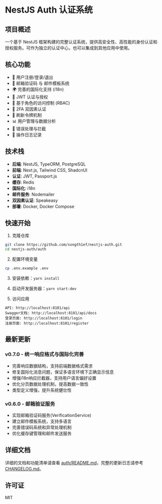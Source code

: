 # NestJS Auth 认证系统

## 项目概述

一个基于 NestJS 框架构建的完整认证系统，提供高安全性、高性能的身份认证和授权服务。可作为独立的认证中心，也可以集成到其他应用中使用。

## 核心功能

- 🔐 用户注册/登录/退出
- 📧 邮箱验证码 与 邮件模板系统
- 🌍 完善的国际化支持 (i18n)
- 🔑 JWT 认证与授权
- 👮 基于角色的访问控制 (RBAC)
- 📱 2FA 双因素认证
- 🔄 刷新令牌机制
- 📊 用户管理与数据分析
- 🚫 错误处理与拦截
- 📝 操作日志记录

## 技术栈

- **后端**: NestJS, TypeORM, PostgreSQL
- **前端**: Next.js, Tailwind CSS, ShadcnUI
- **认证**: JWT, Passport.js
- **缓存**: Redis
- **国际化**: i18n
- **邮件服务**: Nodemailer
- **双因素认证**: Speakeasy
- **部署**: Docker, Docker Compose

## 快速开始

1. 克隆仓库
```bash
git clone https://github.com/songth1ef/nestjs-auth.git
cd nestjs-auth/auth
```

2. 配置环境变量
```bash
cp .env.example .env
```

3. 安装依赖：`yarn install`
4. 启动开发服务器：`yarn start:dev`

5. 访问应用
```
API: http://localhost:8101/api
Swagger文档: http://localhost:8101/api/docs
登录页面: http://localhost:8101/login
注册页面: http://localhost:8101/register
```

## 最新更新

### v0.7.0 - 统一响应格式与国际化完善
- 完善响应数据结构，支持前端数据格式需求
- 修复国际化消息问题，保证多语言环境下正确显示信息
- 增强i18n响应拦截器，支持用户语言偏好设置
- 优化分页数据处理机制，提高数据一致性
- 类型定义增强，提升系统健壮性

### v0.6.0 - 邮箱验证服务
- 实现邮箱验证码服务(VerificationService)
- 建立邮件模板系统，支持多语言
- 完善错误码系统和异常处理机制
- 优化缓存键管理和邮件发送服务

## 详细文档

详细的文档和功能清单请查看 [auth/README.md](auth/README.md)，完整的更新日志请参考 [CHANGELOG.md](auth/CHANGELOG.md)。

## 许可证

MIT
